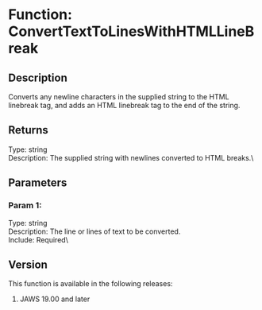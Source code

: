 # Function: ConvertTextToLinesWithHTMLLineBreak

## Description

Converts any newline characters in the supplied string to the HTML
linebreak tag, and adds an HTML linebreak tag to the end of the string.

## Returns

Type: string\
Description: The supplied string with newlines converted to HTML
breaks.\

## Parameters

### Param 1:

Type: string\
Description: The line or lines of text to be converted.\
Include: Required\

## Version

This function is available in the following releases:

1.  JAWS 19.00 and later
